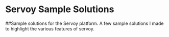 # Servoy Sample Solutions
##Sample solutions for the Servoy platform.
A few sample solutions I made to highlight the various features of servoy.

